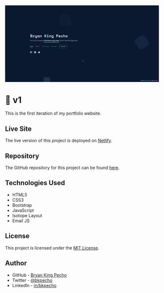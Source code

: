 ![Website Screenshot](/assets/img/screenshot.png)

# 🌃 v1

This is the first iteration of my portfolio website.

## Live Site

The live version of this project is deployed on [Netlify](https://bk-v1.netlify.app/).

## Repository

The GitHub repository for this project can be found [here](https://github.com/bkpecho/v1).

## Technologies Used

- HTML5
- CSS3
- Bootstrap
- JavaScript
- Isotope Layout
- Email JS

## License

This project is licensed under the [MIT License](LICENSE).

## Author

- GitHub - [Bryan King Pecho](https://www.github.com/bkpecho)
- Twitter - [@bkpecho](https://www.twitter.com/bkpecho)
- LinkedIn - [in/bkpecho](https://www.linkedin.com/in/bkpecho/)
